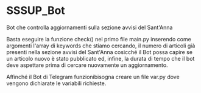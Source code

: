 # SSSUP_Bot
Bot che controlla aggiornamenti sulla sezione avvisi del Sant'Anna

Basta eseguire la funzione check() nel primo file main.py inserendo come argomenti l'array di keywords che stiamo cercando, il numero di articoli già presenti
nella sezione avvisi del Sant'Anna cosicché il Bot possa capire se un articolo nuovo è stato pubblicato ed, infine, la durata di tempo che il bot deve aspettare
prima di cercare nuovamente un aggiornamento.

Affinché il Bot di Telegram funzionibisogna creare un file var.py dove vengono dichiarate le variabili richieste.
